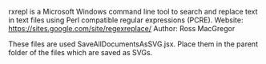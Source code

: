 rxrepl is a Microsoft Windows command line tool to search and replace text in text files using Perl compatible regular expressions (PCRE).
Website: https://sites.google.com/site/regexreplace/
Author: Ross MacGregor

These files are used SaveAllDocumentsAsSVG.jsx. Place them in the parent folder of the files which are saved as SVGs.